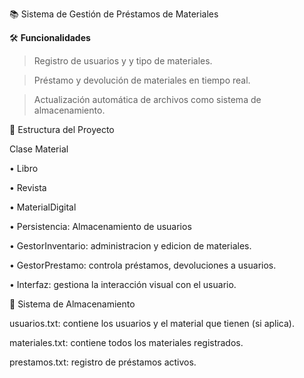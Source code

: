 📚 Sistema de Gestión de Préstamos de Materiales


🛠️ **Funcionalidades**

 > Registro de usuarios y y tipo de materiales.

 > Préstamo y devolución de materiales en tiempo real.

 > Actualización automática de archivos como sistema de almacenamiento.

🧱 Estructura del Proyecto

Clase Material 

• Libro

• Revista

• MaterialDigital

• Persistencia: Almacenamiento de usuarios

• GestorInventario: administracion y edicion de materiales.

• GestorPrestamo: controla préstamos, devoluciones a usuarios.

• Interfaz: gestiona la interacción visual con el usuario.

📂 Sistema de Almacenamiento 

usuarios.txt: contiene los usuarios y el material que tienen (si aplica).

materiales.txt: contiene todos los materiales registrados.

prestamos.txt: registro de préstamos activos.

